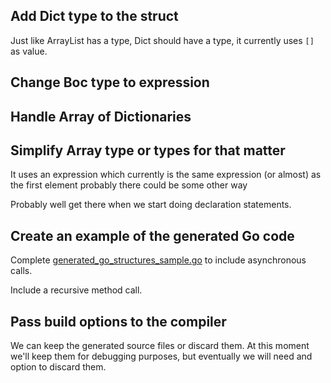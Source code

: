 ## Add Dict type to the struct

Just like ArrayList has a type, Dict should have a type, it currently uses `[]` as value.

## Change Boc type to expression

## Handle Array of Dictionaries

## Simplify Array type or types for that matter

It uses an expression which currently is the same expression (or almost) as the first element
probably there could be some other way

Probably well get there when we start doing declaration statements.

## Create an example of the generated Go code

Complete [generated_go_structures_sample.go](internal/testdata/generated_go_structures_sample.go) to include
asynchronous calls.

Include a recursive method call.

## Pass build options to the compiler

We can keep the generated source files or discard them.
At this moment we'll keep them for debugging purposes, but eventually we will need and option to discard them.